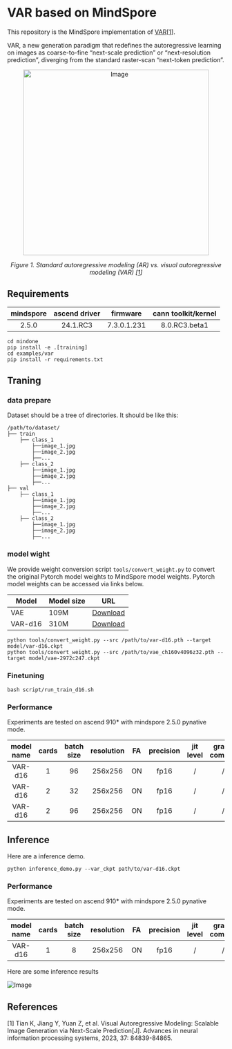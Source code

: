 # VAR based on MindSpore

This repository is the MindSpore implementation of [VAR](https://arxiv.org/abs/2404.02905)[<a href="#references">1</a>].

VAR, a new generation paradigm that redefines the autoregressive learning on images as coarse-to-fine “next-scale prediction” or “next-resolution prediction”, diverging from the standard raster-scan “next-token prediction”.

<p align="center">
  <img width="430" alt="Image" src="https://github.com/user-attachments/assets/1e1024b4-61b4-49a8-9628-bda3ea4bd6ea" />
</p>
<p align="center">
  <em> Figure 1. Standard autoregressive modeling (AR) vs. visual autoregressive modeling (VAR) [<a href="#references">1</a>] </em>
</p>


## Requirements

| mindspore | ascend driver | firmware    | cann toolkit/kernel |
|:---------:|:-------------:|:-----------:|:-------------------:|
| 2.5.0     | 24.1.RC3    | 7.3.0.1.231 | 8.0.RC3.beta1       |

```shell
cd mindone
pip install -e .[training]
cd examples/var
pip install -r requirements.txt
```

## Traning

### data prepare
Dataset should be a tree of directories. It should be like this:
```
/path/to/dataset/
├── train
    ├── class_1
        ├──image_1.jpg
        ├──image_2.jpg
        ├──...
    ├── class_2
        ├──image_1.jpg
        ├──image_2.jpg
        ├──...
├── val
    ├── class_1
        ├──image_1.jpg
        ├──image_2.jpg
        ├──...
    ├── class_2
        ├──image_1.jpg
        ├──image_2.jpg
        ├──...
```
### model wight
We provide weight conversion script `tools/convert_weight.py` to convert the original Pytorch model weights to MindSpore model weights. Pytorch model weights can be accessed via links below.

| Model              | Model size | URL                                                             |
|--------------------|------------|-----------------------------------------------------------------|
| VAE                | 109M       |  [Download](https://huggingface.co/FoundationVision/var/blob/main/vae_ch160v4096z32.pth) |
| VAR-d16           | 310M       |  [Download](https://huggingface.co/FoundationVision/var/blob/main/var_d16.pth) |

```shell
python tools/convert_weight.py --src /path/to/var-d16.pth --target model/var-d16.ckpt
python tools/convert_weight.py --src /path/to/vae_ch160v4096z32.pth --target model/vae-2972c247.ckpt
```

### Finetuning
```shell
bash script/run_train_d16.sh
```

### Performance

Experiments are tested on ascend 910* with mindspore 2.5.0 pynative mode.

| model name    |  cards          | batch size      | resolution   |  FA   |  precision |  jit level | graph compile |s/step     | img/s |
|:-------------:|:------------:|:------------:|:-----------------------:|:------------:|:------------------:|:----------------:|:----------------:|:----------------:|:----------------:|
| VAR-d16 |  1               | 96               | 256x256  | ON | fp16 | / | / |  1.70 | 56.47 |
| VAR-d16 |  2               | 32               | 256x256  | ON | fp16 | / | / |  0.71 | 90.14 |
| VAR-d16 |  2               | 96               | 256x256  | ON | fp16 | / | / |  1.75 | 109.71 |


## Inference

Here are a inference demo.
```shell
python inference_demo.py --var_ckpt path/to/var-d16.ckpt
```

### Performance

Experiments are tested on ascend 910* with mindspore 2.5.0 pynative mode.

| model name    |  cards          | batch size      | resolution   |  FA   |  precision |  jit level | graph compile | s/img |
|:-------------:|:------------:|:------------:|:-----------------------:|:------------:|:------------------:|:------------------------:|:----------------:|:----------------:|
| VAR-d16 |  1              | 8               | 256x256  | ON | fp16 | / | / | 0.32 |

Here are some inference results


<p float="center">
<img alt="Image" src="https://github.com/user-attachments/assets/5a8da3e4-93bb-4f1d-b8c3-ddda290c5bcd" />
</p>


## References

[1] Tian K, Jiang Y, Yuan Z, et al. Visual Autoregressive Modeling: Scalable Image Generation via Next-Scale Prediction[J]. Advances in neural information processing systems, 2023, 37: 84839-84865.
